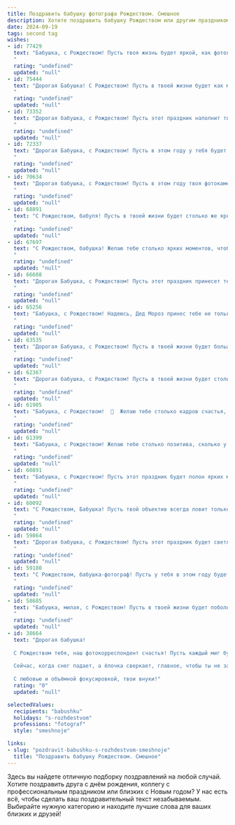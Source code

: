 ```yaml
---
title: Поздравить бабушку фотографа Рождеством. Смешное
description: Хотите поздравить бабушку Рождеством или другим праздником? Наш ИИ создаст незабываемое поздравление, а вы обязательно выделитесь среди других.  
date: 2024-09-19
tags: second tag
wishes:
- id: 77429
  text: "Бабушка, с Рождеством! Пусть твоя жизнь будет яркой, как фотографские вспышки, а улыбки — такими же красивыми, как твои лучшие снимки!
  "
  rating: "undefined"
  updated: "null"
- id: 75444
  text: "Дорогая Бабушка! С Рождеством! Пусть в твоей жизни будет как можно больше ярких кадров, а фотоаппарат всегда остаётся заряженным, чтобы запечатлеть все самые прекрасные моменты! 🎄📸✨
  "
  rating: "undefined"
  updated: "null"
- id: 73352
  text: "Дорогая бабушка, с Рождеством! Пусть этот праздник наполнит твой объектив яркими кадрами счастья, а фотоальбом - незабываемыми моментами! 😂
  "
  rating: "undefined"
  updated: "null"
- id: 72337
  text: "Дорогая Бабушка, с Рождеством! Пусть в этом году у тебя будет столько удачных кадров, сколько у тебя внуков (ну, или хотя бы столько же, сколько пирожков ты обычно печёшь к празднику!). 😂🎄✨
  "
  rating: "undefined"
  updated: "null"
- id: 70634
  text: "Дорогая бабушка, с Рождеством! Пусть в этом году твоя фотокамера будет заполнена только счастливыми моментами, а альбом - яркими, смешными и непредсказуемыми снимками! 😜
  "
  rating: "undefined"
  updated: "null"
- id: 68891
  text: "С Рождеством, бабуля! Пусть в твоей жизни будет столько же ярких кадров, сколько ты сделала за всю свою фотокарьеру!  😁🎄
  "
  rating: "undefined"
  updated: "null"
- id: 67697
  text: "С Рождеством, бабушка! Желаю тебе столько ярких моментов, чтобы хватило на целую фотокнигу! Пусть этот праздник будет полон улыбок, смеха и, конечно же, удачных кадров. 😉
  "
  rating: "undefined"
  updated: "null"
- id: 66608
  text: "Дорогая Бабушка, с Рождеством! Пусть этот праздник принесет тебе столько же позитива и ярких моментов, сколько ты фотографировала за свою жизнь! 📸  Надеюсь, Дед Мороз принес тебе не только подарки, но и новые творческие идеи для новых фотографий! 🥳
  "
  rating: "undefined"
  updated: "null"
- id: 65256
  text: "Бабушка, с Рождеством! Надеюсь, Дед Мороз принес тебе не только подарки, но и заказанные тобой новые объективы! 😜  Пусть в новом году все снимки получаются удачными, а жизнь — яркой и красочной! 🎄✨
  "
  rating: "undefined"
  updated: "null"
- id: 63535
  text: "Дорогая Бабушка, с Рождеством! Пусть в твоей жизни будет больше света, чем на твоих снимках, и пусть все неудачные кадры останутся в прошлом, как забытые фотопленки! 😊
  "
  rating: "undefined"
  updated: "null"
- id: 62367
  text: "Дорогая бабушка, с Рождеством! Пусть в твоей жизни будет столько же ярких моментов, сколько ты запечатлела на своих фотопленках! 😉🎄
  "
  rating: "undefined"
  updated: "null"
- id: 61905
  text: "Бабушка, с Рождеством!  🎄  Желаю тебе столько кадров счастья, что фотоаппарат не выдержит! 📸  Пусть  в твоей жизни будут только светлые  моменты, которые ты будешь запечатлевать на память.  😜
  "
  rating: "undefined"
  updated: "null"
- id: 61399
  text: "Бабушка, с Рождеством! Желаю тебе столько позитива, сколько у тебя на флешке фотографий с внуками! 😄 Пусть Новый год подарит тебе новых героев для фотосессий и ярких моментов, которые ты запечатлеешь на века! 📸
  "
  rating: "undefined"
  updated: "null"
- id: 60891
  text: "Бабушка, с Рождеством! Пусть этот праздник будет полон ярких моментов, как ваши лучшие фото, а улыбки на лицах близких - такими же искренними, как ваши снимки! 😉
  "
  rating: "undefined"
  updated: "null"
- id: 60092
  text: "С Рождеством, Бабушка! Пусть твой объектив всегда ловит только лучшие моменты, а улыбки на фотографиях будут ярче, чем елочные гирлянды! 😊🎄✨
  "
  rating: "undefined"
  updated: "null"
- id: 59864
  text: "Дорогая бабушка, с Рождеством! Пусть этот праздник будет светлым, как твоя улыбка, и радостным, как твой объектив! Желаю тебе в новом году много ярких моментов, которые ты сможешь поймать в объектив своей камеры!
  "
  rating: "undefined"
  updated: "null"
- id: 59180
  text: "С Рождеством, бабушка-фотограф! Пусть у тебя в этом году будет больше красивых кадров, чем неудачных селфи! 😜
  "
  rating: "undefined"
  updated: "null"
- id: 58685
  text: "Бабушка, милая, с Рождеством! Пусть в твоей жизни будет побольше ярких кадров, как в твоих фотоальбомах, а скучные моменты останутся только в истории! 📸🎄
  "
  rating: "undefined"
  updated: "null"
- id: 38664
  text: "Дорогая бабушка!
  
  С Рождеством тебя, наш фотокорреспондент счастья! Пусть каждый миг будет запечатлён в твоей памяти ярким кадром, а каждый просмотренный альбом приносит столько радости, сколько ты даришь нам!
  
  Сейчас, когда снег падает, а ёлочка сверкает, главное, чтобы ты не забыла сделать фото с нами — вдруг мы однажды превратимся в веселых Снегурочек или, о ужас, в оленей! Желаю, чтобы твоя жизнь была полна вкуса, как идеально отредактированное фото, а каждый твой день, как хорошо выдержанная фотография — светлым и радостным!
  
  С любовью и объёмной фокусировкой, твои внуки!"
  rating: "0"
  updated: "null"

selectedValues:
  recipients: "babushku"
  holidays: "s-rozhdestvom"
  professions: "fotograf"
  style: "smeshnoje"

links:
- slug: "pozdravit-babushku-s-rozhdestvom-smeshnoje"
  title: "Поздравить бабушку Рождеством. Смешное"
---
```


Здесь вы найдете отличную подборку поздравлений на любой случай. 
Хотите поздравить друга с днём рождения, коллегу с профессиональным праздником или близких с Новым годом? У нас есть всё, чтобы сделать ваш поздравительный текст незабываемым. Выбирайте нужную категорию и находите лучшие слова для ваших близких и друзей!

